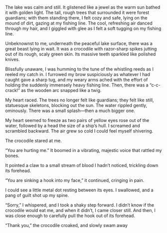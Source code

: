 The lake was calm and still. It glistened like a jewel as the warm sun bathed it with golden light. The tall, rough trees that surrounded it were forest guardians; with them standing there, I felt cozy and safe, lying on the mound of dirt, gazing at my fishing line. The cool, refreshing air danced through my hair, and I giggled with glee as I felt a soft tugging on my fishing line.

Unbeknownst to me, underneath the peaceful lake surface, there was a great beast lying in wait. It was a crocodile with razor-sharp spikes jutting out of its rough, scaly green skin. Its massive teeth sparkled like polished knives.

Blissfully unaware, I was humming to the tune of the whistling reeds as I reeled my catch in. I furrowed my brow suspiciously as whatever I had caught gave a sharp tug, and my weary arms ached with the effort of holding the suddenly immensely heavy fishing line. Then, there was a “c-c-crack!” as the wooden arc snapped like a twig.

My heart raced. The trees no longer felt like guardians; they felt like still, statuesque skeletons, blocking out the sun. The water rippled gently, ominously. There was a small splash—then a much bigger one.

My heart seemed to freeze as two pairs of yellow eyes rose out of the water, followed by a head the size of a ship’s hull. I screamed and scrambled backward. The air grew so cold I could feel myself shivering.

The crocodile stared at me.

“You are hurting me.” It boomed in a vibrating, majestic voice that rattled my bones.

It pointed a claw to a small stream of blood I hadn’t noticed, trickling down its forehead.

“You are sinking a hook into my face,” it continued, cringing in pain.

I could see a little metal dot resting between its eyes. I swallowed, and a pang of guilt shot up my spine.

“Sorry,” I whispered, and I took a shaky step forward. I didn’t know if the crocodile would eat me, and when it didn’t, I came closer still. And then, I was close enough to carefully pull the hook out of its forehead.

“Thank you,” the crocodile croaked, and slowly swam away